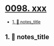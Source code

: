 # [0098. xxx](https://github.com/tnotesjs/TNotes.nodejs/tree/main/notes/0098.%20xxx)

<!-- region:toc -->

- [1. 📒 notes_title](#1--notes_title)

<!-- endregion:toc -->

## 1. 📒 notes_title
